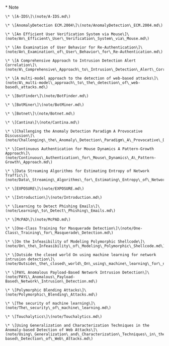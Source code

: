 \* Note

    \* \[A-IDS\]\(note/A-IDS.md\)

    \* \[AnomalyDetection ECM.2004\]\(note/AnomalyDetection\_ECM.2004.md\)

    \* \[An Efficient User Verification System via Mouse\]\(note/An\_Efficient\_User\_Verification\_System\_via\_Mouse.md\)

    \* \[An Examination of User Behavior for Re-Authentication\]\(note/An\_Examination\_of\_User\_Behavior\_for\_Re-Authentication.md\)

    \* \[A Comprehensive Approach to Intrusion Detection Alert Correlation\]\(note/A\_Comprehensive\_Approach\_to\_Intrusion\_Detection\_Alert\_Correlation.md\)

    \* \[A multi-model approach to the detection of web-based attacks\]\(note/A\_multi-model\_approach\_to\_the\_detection\_of\_web-based\_attacks.md\)

    \* \[BotFinder\]\(note/BotFinder.md\)

    \* \[BotMiner\]\(note/BotMiner.md\)

    \* \[Botnet\]\(note/Botnet.md\)

    \* \[Cantina\]\(note/Cantina.md\)

    \* \[Challenging the Anomaly Detection Paradigm A Provocative Discussion\]\(note/Challenging\_the\_Anomaly\_Detection\_Paradigm\_A\_Provocative\_Discussion.md\)

    \* \[Continuous Authentication for Mouse Dynamics A Pattern-Growth Approach\]\(note/Continuous\_Authentication\_for\_Mouse\_Dynamics\_A\_Pattern-Growth\_Approach.md\)

    \* \[Data Streaming Algorithms for Estimating Entropy of Network Traffic\]\(note/Data\_Streaming\_Algorithms\_for\_Estimating\_Entropy\_of\_Network\_Traffic.md\)

    \* \[EXPOSURE\]\(note/EXPOSURE.md\)

    \* \[Introduction\]\(note/Introduction.md\)

    \* \[Learning to Detect Phishing Emails\]\(note/Learning\_to\_Detect\_Phishing\_Emails.md\)

    \* \[McPAD\]\(note/McPAD.md\)

    \* \[One-Class Training for Masquerade Detection\]\(note/One-Class\_Training\_for\_Masquerade\_Detection.md\)

    \* \[On the Infeasibility of Modeling Polymorphic Shellcode\]\(note/On\_the\_Infeasibility\_of\_Modeling\_Polymorphic\_Shellcode.md\)

    \* \[Outside the closed world On using machine learning for network intrusion detection\]\(note/Outside\_the\_closed\_world\_On\_using\_machine\_learning\_for\_network\_intrusion\_detection.md\)

    \* \[PAYL Anomalous Payload-Based Network Intrusion Detection\]\(note/PAYL\_Anomalous\_Payload-Based\_Network\_Intrusion\_Detection.md\)

    \* \[Polymorphic Blending Attacks\]\(note/Polymorphic\_Blending\_Attacks.md\)

    \* \[The security of machine learning\]\(note/The\_security\_of\_machine\_learning.md\)

    \* \[Touchalytics\]\(note/Touchalytics.md\)

    \* \[Using Generalization and Characterization Techniques in the Anomaly-based Detection of Web Attacks\]\(note/Using\_Generalization\_and\_Characterization\_Techniques\_in\_the\_Anomaly-based\_Detection\_of\_Web\_Attacks.md\)



